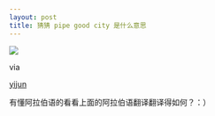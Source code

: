 ```yaml
---
layout: post
title: 猜猜 pipe good city 是什么意思
---
```


![](http://lh3.google.com/yijun.m/RovTrz9k0TI/AAAAAAAAAFc/AjQuRcPUFMA/s800/1930318336.jpg)

via 

[yijun](http://krsna.lamost.org/bb/viewtopic.php?f=41&t=411&start=0&st=0&sk=t&sd=a&sid=71ef691f3d36aab08466df0106e807b8)

有懂阿拉伯语的看看上面的阿拉伯语翻译翻译得如何？：）
